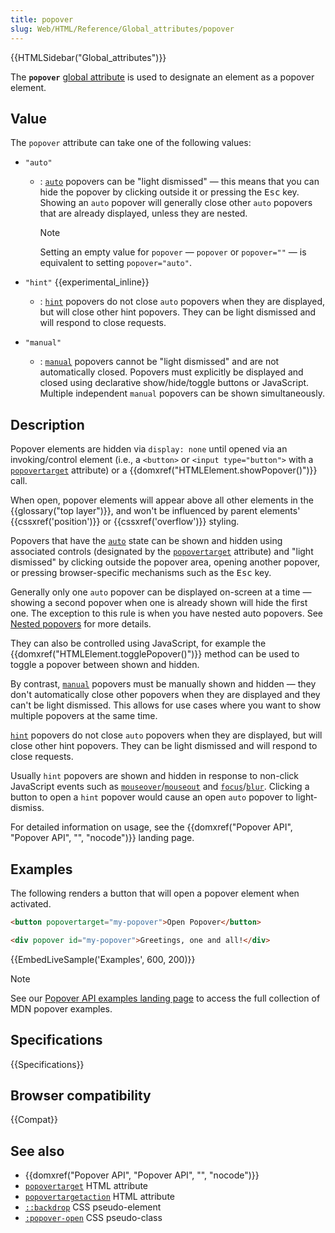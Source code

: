 ```yaml
---
title: popover
slug: Web/HTML/Reference/Global_attributes/popover
---
```


{{HTMLSidebar("Global_attributes")}}

The **`popover`** [global attribute](/zh-tw/docs/Web/HTML/Reference/Global_attributes) is used to designate an element as a popover element.

## Value

The `popover` attribute can take one of the following values:

- `"auto"`
  - : [`auto`](/zh-tw/docs/Web/API/Popover_API/Using#auto_state_and_light_dismiss) popovers can be "light dismissed" — this means that you can hide the popover by clicking outside it or pressing the <kbd>Esc</kbd> key. Showing an `auto` popover will generally close other `auto` popovers that are already displayed, unless they are nested.

    > [!NOTE]
    > Setting an empty value for `popover` — `popover` or `popover=""` — is equivalent to setting `popover="auto"`.

- `"hint"` {{experimental_inline}}
  - : [`hint`](/zh-tw/docs/Web/API/Popover_API/Using#using_hint_popover_state) popovers do not close `auto` popovers when they are displayed, but will close other hint popovers.
    They can be light dismissed and will respond to close requests.

- `"manual"`
  - : [`manual`](/zh-tw/docs/Web/API/Popover_API/Using#using_manual_popover_state) popovers cannot be "light dismissed" and are not automatically closed. Popovers must explicitly be displayed and closed using declarative show/hide/toggle buttons or JavaScript. Multiple independent `manual` popovers can be shown simultaneously.

## Description

Popover elements are hidden via `display: none` until opened via an invoking/control element (i.e., a `<button>` or `<input type="button">` with a [`popovertarget`](/zh-tw/docs/Web/HTML/Reference/Elements/button#popovertarget) attribute) or a {{domxref("HTMLElement.showPopover()")}} call.

When open, popover elements will appear above all other elements in the {{glossary("top layer")}}, and won't be influenced by parent elements' {{cssxref('position')}} or {{cssxref('overflow')}} styling.

Popovers that have the [`auto`](/zh-tw/docs/Web/API/Popover_API/Using#auto_state_and_light_dismiss) state can be shown and hidden using associated controls (designated by the [`popovertarget`](/zh-tw/docs/Web/HTML/Reference/Elements/button#popovertarget) attribute) and "light dismissed" by clicking outside the popover area, opening another popover, or pressing browser-specific mechanisms such as the <kbd>Esc</kbd> key.

Generally only one `auto` popover can be displayed on-screen at a time — showing a second popover when one is already shown will hide the first one. The exception to this rule is when you have nested auto popovers. See [Nested popovers](/zh-tw/docs/Web/API/Popover_API/Using#nested_popovers) for more details.

They can also be controlled using JavaScript, for example the {{domxref("HTMLElement.togglePopover()")}} method can be used to toggle a popover between shown and hidden.

By contrast, [`manual`](/zh-tw/docs/Web/API/Popover_API/Using#using_manual_popover_state) popovers must be manually shown and hidden — they don't automatically close other popovers when they are displayed and they can't be light dismissed. This allows for use cases where you want to show multiple popovers at the same time.

[`hint`](/zh-tw/docs/Web/API/Popover_API/Using#using_hint_popover_state) popovers do not close `auto` popovers when they are displayed, but will close other hint popovers. They can be light dismissed and will respond to close requests.

Usually `hint` popovers are shown and hidden in response to non-click JavaScript events such as [`mouseover`](/zh-tw/docs/Web/API/Element/mouseover_event)/[`mouseout`](/zh-tw/docs/Web/API/Element/mouseout_event) and [`focus`](/zh-tw/docs/Web/API/Element/focus_event)/[`blur`](/zh-tw/docs/Web/API/Element/blur_event). Clicking a button to open a `hint` popover would cause an open `auto` popover to light-dismiss.

For detailed information on usage, see the {{domxref("Popover API", "Popover API", "", "nocode")}} landing page.

## Examples

The following renders a button that will open a popover element when activated.

```html
<button popovertarget="my-popover">Open Popover</button>

<div popover id="my-popover">Greetings, one and all!</div>
```

{{EmbedLiveSample('Examples', 600, 200)}}

> [!NOTE]
> See our [Popover API examples landing page](https://mdn.github.io/dom-examples/popover-api/) to access the full collection of MDN popover examples.

## Specifications

{{Specifications}}

## Browser compatibility

{{Compat}}

## See also

- {{domxref("Popover API", "Popover API", "", "nocode")}}
- [`popovertarget`](/zh-tw/docs/Web/HTML/Reference/Elements/button#popovertarget) HTML attribute
- [`popovertargetaction`](/zh-tw/docs/Web/HTML/Reference/Elements/button#popovertargetaction) HTML attribute
- [`::backdrop`](/zh-tw/docs/Web/CSS/::backdrop) CSS pseudo-element
- [`:popover-open`](/zh-tw/docs/Web/CSS/:popover-open) CSS pseudo-class
